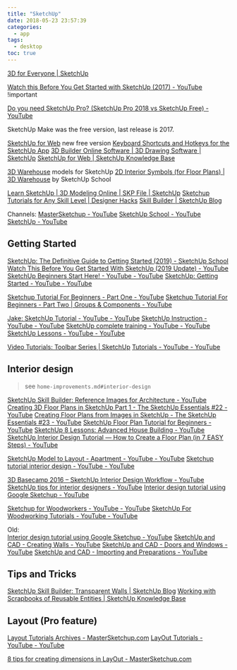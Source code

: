 ```yaml
---
title: "SketchUp"
date: 2018-05-23 23:57:39
categories:
  - app
tags:
  - desktop
toc: true
---
```


[3D for Everyone | SketchUp](http://www.sketchup.com/)

[Watch this Before You Get Started with SketchUp (2017) - YouTube](https://www.youtube.com/watch?v=xsteCTxxg1Y) !important

[Do you need SketchUp Pro? (SketchUp Pro 2018 vs SketchUp Free) - YouTube](https://www.youtube.com/watch?v=xZzME9MddsE)

SketchUp Make was the free version, last release is 2017.

[SketchUp for Web](https://app.sketchup.com/app) new free version
[Keyboard Shortcuts and Hotkeys for the SketchUp App](http://sketchupshortcuts.com/)
[3D Builder Online Software | 3D Drawing Software | SketchUp](https://www.sketchup.com/products/sketchup-free)
[SketchUp for Web | SketchUp Knowledge Base](https://help.sketchup.com/en/article/3000315)

[3D Warehouse](https://3dwarehouse.sketchup.com/) models for SketchUp
[2D Interior Symbols (for Floor Plans) | 3D Warehouse](https://3dwarehouse.sketchup.com/model/786f8852-ff9b-4848-9625-e9047efc99da/2D-Interior-Symbols-for-Floor-Plans) by SketchUp School

[Learn SketchUp | 3D Modeling Online | SKP File | SketchUp](https://www.sketchup.com/learn)
[Sketchup Tutorials for Any Skill Level | Designer Hacks](http://designerhacks.com/sketchup-tutorials/)
[Skill Builder | SketchUp Blog](https://blog.sketchup.com/tags/skill-builder)

Channels:
[MasterSketchup - YouTube](https://www.youtube.com/channel/UCFBi30B8oBGrl48RdxgIiRA)
[SketchUp School - YouTube](https://www.youtube.com/user/4sketchupgo2school)
[SketchUp - YouTube](https://www.youtube.com/user/SketchUpVideo)

## Getting Started

[SketchUp: The Definitive Guide to Getting Started (2019) - SketchUp School](https://www.sketchupschool.com/sketchup-guide)
[Watch This Before You Get Started With SketchUp (2019 Update) - YouTube](https://www.youtube.com/watch?v=022dqcoi05k)
[SketchUp Beginners Start Here! - YouTube - YouTube](https://www.youtube.com/playlist?list=PLEQT0qjXe6zgmMMP6ZzoUDG_fdjcRmCQE)
[SketchUp: Getting Started - YouTube - YouTube](https://www.youtube.com/playlist?list=PLJBkUSNRFD32IcKo0EuVXx-qnyb4kTkuP)

[Sketchup Tutorial For Beginners - Part One - YouTube](https://www.youtube.com/watch?v=UsHRGDvN4sM)
[Sketchup Tutorial For Beginners - Part Two | Groups & Components - YouTube](https://www.youtube.com/watch?v=-AeUyNaWb58)

[Jake: SketchUp Tutorial - YouTube - YouTube](https://www.youtube.com/playlist?list=PLJBkUSNRFD32qAv10tEFQK0WrtPfL-JTk)
[SketchUp Instruction - YouTube - YouTube](https://www.youtube.com/playlist?list=PLoEggaYbboJEVR_uRhSO4LfiSpp41dXn_)
[SketchUp complete training - YouTube - YouTube](https://www.youtube.com/user/Popandopalo84/videos)
[SketchUp Lessons - YouTube - YouTube](https://www.youtube.com/playlist?list=PLeT7dFNA3H7UnrPqVok_FEHxZx99klFx1)

[Video Tutorials: Toolbar Series | SketchUp](https://www.sketchup.com/learn/videos/836)
[Tutorials - YouTube - YouTube](https://www.youtube.com/playlist?list=PL190C90DCE62242C9)

## Interior design

> see `home-improvements.md#interior-design`

[SketchUp Skill Builder: Reference Images for Architecture - YouTube](https://www.youtube.com/watch?v=cfoQf_8YYxg)
[Creating 3D Floor Plans in SketchUp Part 1 - The SketchUp Essentials #22 - YouTube](https://www.youtube.com/watch?v=Xt95mFCmkLk)
[Creating Floor Plans from Images in SketchUp - The SketchUp Essentials #23 - YouTube](https://www.youtube.com/watch?v=paXB5_tNTUA)
[SketchUp Floor Plan Tutorial for Beginners - YouTube](https://www.youtube.com/watch?v=-mCfv92oMa4)
[SketchUp 8 Lessons: Advanced House Building - YouTube](https://www.youtube.com/watch?v=BUsUyaO1ghY)
[SketchUp Interior Design Tutorial — How to Create a Floor Plan (in 7 EASY Steps) - YouTube](https://www.youtube.com/watch?v=KVDnb47KBy8)

[SketchUp Model to Layout - Apartment - YouTube - YouTube](https://www.youtube.com/playlist?list=PLEQT0qjXe6zgr_T6Kk2fMiMgQMIRTl8a-)
[Sketchup tutorial interior design - YouTube - YouTube](https://www.youtube.com/playlist?list=PL5RZqhTgVFoMwpzdC3ts1APVGllgfVNcB)

[3D Basecamp 2016 – SketchUp Interior Design Workflow - YouTube](https://www.youtube.com/watch?v=rIsceHd_fK4)
[SketchUp tips for interior designers - YouTube](https://www.youtube.com/watch?v=zmDFIW0J8JU)
[Interior design tutorial using Google Sketchup - YouTube](https://www.youtube.com/watch?v=v_s7lpikWQU)

[Sketchup for Woodworkers - YouTube - YouTube](https://www.youtube.com/playlist?list=PLKZBbhGUj_17_vZspQ-jG4gwxjxaOmLK5)
[SketchUp For Woodworking Tutorials - YouTube - YouTube](https://www.youtube.com/playlist?list=PLEQT0qjXe6zgwIxOjv-gkMgA13FxUtgaU)

Old:  
[Interior design tutorial using Google Sketchup - YouTube](https://www.youtube.com/watch?v=v_s7lpikWQU)
[SketchUp and CAD - Creating Walls - YouTube](https://www.youtube.com/watch?v=FsnT8KN8xIM)
[SketchUp and CAD - Doors and Windows - YouTube](https://www.youtube.com/watch?v=bXbyrZnqxOM)
[SketchUp and CAD - Importing and Preparations - YouTube](https://www.youtube.com/watch?v=MtqJh-DUG30)

## Tips and Tricks

[SketchUp Skill Builder: Transparent Walls | SketchUp Blog](https://blog.sketchup.com/article/sketchup-skill-builder-transparent-walls)
[Working with Scrapbooks of Reusable Entities | SketchUp Knowledge Base](https://help.sketchup.com/en/article/3000227)

## Layout (Pro feature)

[Layout Tutorials Archives - MasterSketchup.com](https://mastersketchup.com/category/layout_tutorials/)
[LayOut Tutorials - YouTube - YouTube](https://www.youtube.com/playlist?list=PLiUNNAkFV608ssGoXaU_FOM8zv-Qdoq5t)

[8 tips for creating dimensions in LayOut - MasterSketchup.com](https://mastersketchup.com/8-tips-creating-dimensions-layout/)
